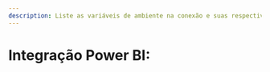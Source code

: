 ```yaml
---
description: Liste as variáveis de ambiente na conexão e suas respectivas funções.
---
```


# Integração Power BI:

